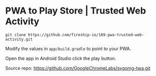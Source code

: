 # PWA to Play Store | Trusted Web Activity

```
git clone https://github.com/fireship-io/169-pwa-trusted-web-activity.git
```

Modify the values in `app/build.gradle` to point to your PWA. 

Open the app in Android Studio click the play button. 

Source repo: https://github.com/GoogleChromeLabs/svgomg-twa.git
